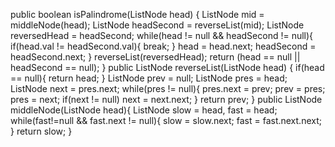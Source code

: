 public boolean isPalindrome(ListNode head) {
ListNode mid = middleNode(head);
ListNode headSecond = reverseList(mid);
ListNode reversedHead = headSecond;
while(head != null && headSecond != null){
if(head.val != headSecond.val){
break;
}
head = head.next;
headSecond = headSecond.next;
}
reverseList(reversedHead);
return (head == null || headSecond == null);
}
public ListNode reverseList(ListNode head) {
if(head == null){
return head;
}
ListNode prev = null;
ListNode pres = head;
ListNode next = pres.next;
while(pres != null){
pres.next = prev;
prev = pres;
pres = next;
if(next != null)
next = next.next;
}
return prev;
}
public ListNode middleNode(ListNode head){
ListNode slow = head, fast = head;
while(fast!=null && fast.next != null){
slow = slow.next;
fast = fast.next.next;
}
return slow;
}